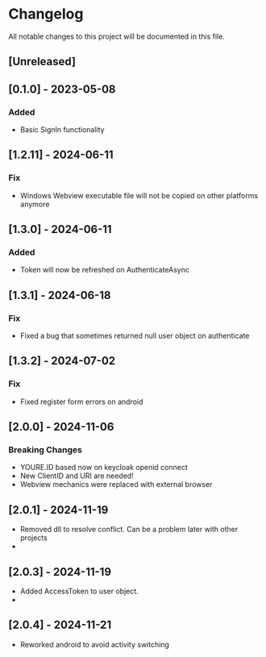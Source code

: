 # Changelog
All notable changes to this project will be documented in this file.

## [Unreleased]

## [0.1.0] - 2023-05-08

### Added

- Basic SignIn functionality

## [1.2.11] - 2024-06-11

### Fix

- Windows Webview executable file will not be copied on other platforms anymore

## [1.3.0] - 2024-06-11

### Added

- Token will now be refreshed on AuthenticateAsync

## [1.3.1] - 2024-06-18

### Fix

- Fixed a bug that sometimes returned null user object on authenticate

## [1.3.2] - 2024-07-02

### Fix

- Fixed register form errors on android  

## [2.0.0] - 2024-11-06

### Breaking Changes

- YOURE.ID based now on keycloak openid connect 
- New ClientID and URI are needed!
- Webview mechanics were replaced with external browser

## [2.0.1] - 2024-11-19

- Removed dll to resolve conflict. Can be a problem later with other projects
- 
## [2.0.3] - 2024-11-19

- Added AccessToken to user object.
- 
## [2.0.4] - 2024-11-21

- Reworked android to avoid activity switching